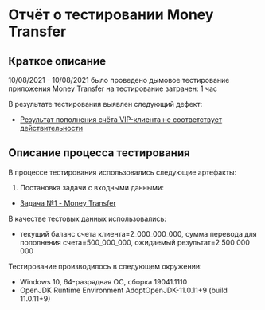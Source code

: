 # Отчёт о тестировании Money Transfer

## Краткое описание

10/08/2021 - 10/08/2021 было проведено дымовое тестирование приложения Money Transfer на тестирование затрачен: 1 час

В результате тестирования выявлен следующий дефект:
* [Результат пополнения счёта VIP-клиента не соответствует действительности](https://github.com/AnenkowaK/Java1.2/issues/1)





## Описание процесса тестирования


В процессе тестирования использовались следующие артефакты:
1. Постановка задачи c входными данными:
* [Задача №1 - Money Transfer](https://github.com/netology-code/javaqa-homeworks/tree/master/programming#%D0%B7%D0%B0%D0%B4%D0%B0%D1%87%D0%B0-1---money-transfer)




В качестве тестовых данных использовались:

*  текущий баланс счета клиента=2_000_000_000, сумма перевода для пополнения счета=500_000_000, ожидаемый результат=2 500 000 000

Тестирование производилось в следующем окружении:
* Windows 10, 64-разрядная ОС, сборка 19041.1110
* OpenJDK Runtime Environment AdoptOpenJDK-11.0.11+9 (build 11.0.11+9)

